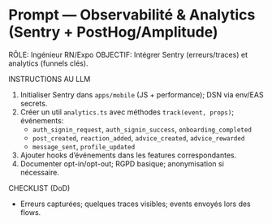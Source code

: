 # Prompt — Observabilité & Analytics (Sentry + PostHog/Amplitude)

RÔLE: Ingénieur RN/Expo
OBJECTIF: Intégrer Sentry (erreurs/traces) et analytics (funnels clés).

INSTRUCTIONS AU LLM
1) Initialiser Sentry dans `apps/mobile` (JS + performance); DSN via env/EAS secrets.
2) Créer un util `analytics.ts` avec méthodes `track(event, props)`; événements:
   - `auth_signin_request`, `auth_signin_success`, `onboarding_completed`
   - `post_created`, `reaction_added`, `advice_created`, `advice_rewarded`
   - `message_sent`, `profile_updated`
3) Ajouter hooks d’événements dans les features correspondantes.
4) Documenter opt-in/opt-out; RGPD basique; anonymisation si nécessaire.

CHECKLIST (DoD)
- Erreurs capturées; quelques traces visibles; events envoyés lors des flows.

